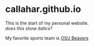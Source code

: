 # callahar.github.io

This is the start of my personal website.  
*does this show italics?*

My favorite sports team is [OSU Beavers](https://osubeavers.com/)